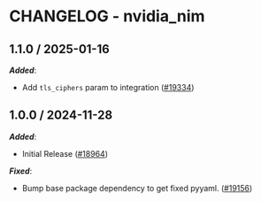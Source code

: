 # CHANGELOG - nvidia_nim

<!-- towncrier release notes start -->

## 1.1.0 / 2025-01-16

***Added***:

* Add `tls_ciphers` param to integration ([#19334](https://github.com/DataDog/integrations-core/pull/19334))

## 1.0.0 / 2024-11-28

***Added***:

* Initial Release ([#18964](https://github.com/DataDog/integrations-core/pull/18964))

***Fixed***:

* Bump base package dependency to get fixed pyyaml. ([#19156](https://github.com/DataDog/integrations-core/pull/19156))
